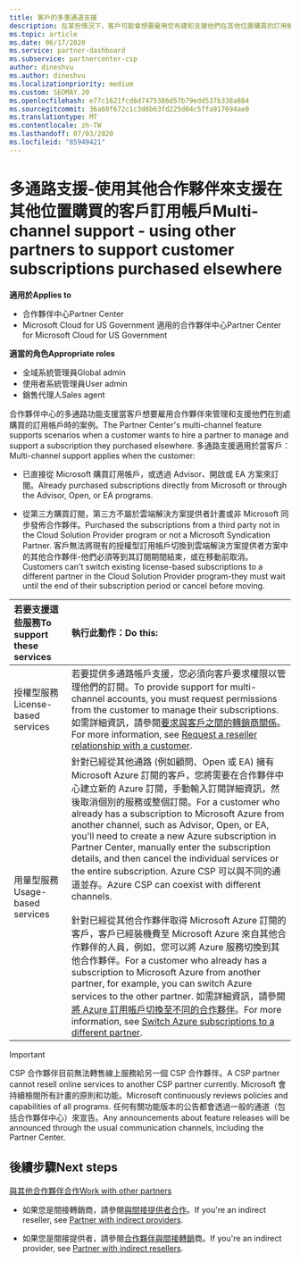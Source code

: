 ```yaml
---
title: 客戶的多重通道支援
description: 在某些情況下，客戶可能會想要雇用您布建和支援他們在其他位置購買的訂用帳戶。
ms.topic: article
ms.date: 06/17/2020
ms.service: partner-dashboard
ms.subservice: partnercenter-csp
author: dineshvu
ms.author: dineshvu
ms.localizationpriority: medium
ms.custom: SEOMAY.20
ms.openlocfilehash: e77c1621fcd6d7475386d57b79edd537b338a884
ms.sourcegitcommit: 36a60f672c1c3d6b63fd225d04c5ffa917694ae0
ms.translationtype: MT
ms.contentlocale: zh-TW
ms.lasthandoff: 07/03/2020
ms.locfileid: "85949421"
---
```

# <a name="multi-channel-support---using-other-partners-to-support-customer-subscriptions-purchased-elsewhere"></a><span data-ttu-id="2c1c2-103">多通路支援-使用其他合作夥伴來支援在其他位置購買的客戶訂用帳戶</span><span class="sxs-lookup"><span data-stu-id="2c1c2-103">Multi-channel support - using other partners to support customer subscriptions purchased elsewhere</span></span>

<span data-ttu-id="2c1c2-104">**適用於**</span><span class="sxs-lookup"><span data-stu-id="2c1c2-104">**Applies to**</span></span>

- <span data-ttu-id="2c1c2-105">合作夥伴中心</span><span class="sxs-lookup"><span data-stu-id="2c1c2-105">Partner Center</span></span>
- <span data-ttu-id="2c1c2-106">Microsoft Cloud for US Government 適用的合作夥伴中心</span><span class="sxs-lookup"><span data-stu-id="2c1c2-106">Partner Center for Microsoft Cloud for US Government</span></span>

<span data-ttu-id="2c1c2-107">**適當的角色**</span><span class="sxs-lookup"><span data-stu-id="2c1c2-107">**Appropriate roles**</span></span>

- <span data-ttu-id="2c1c2-108">全域系統管理員</span><span class="sxs-lookup"><span data-stu-id="2c1c2-108">Global admin</span></span>
- <span data-ttu-id="2c1c2-109">使用者系統管理員</span><span class="sxs-lookup"><span data-stu-id="2c1c2-109">User admin</span></span>
- <span data-ttu-id="2c1c2-110">銷售代理人</span><span class="sxs-lookup"><span data-stu-id="2c1c2-110">Sales agent</span></span>

<span data-ttu-id="2c1c2-111">合作夥伴中心的多通路功能支援當客戶想要雇用合作夥伴來管理和支援他們在別處購買的訂用帳戶時的案例。</span><span class="sxs-lookup"><span data-stu-id="2c1c2-111">The Partner Center's multi-channel feature supports scenarios when a customer wants to hire a partner to manage and support a subscription they purchased elsewhere.</span></span> <span data-ttu-id="2c1c2-112">多通路支援適用於當客戶：</span><span class="sxs-lookup"><span data-stu-id="2c1c2-112">Multi-channel support applies when the customer:</span></span>

- <span data-ttu-id="2c1c2-113">已直接從 Microsoft 購買訂用帳戶，或透過 Advisor、開啟或 EA 方案來訂閱。</span><span class="sxs-lookup"><span data-stu-id="2c1c2-113">Already purchased subscriptions directly from Microsoft or through the Advisor, Open, or EA programs.</span></span>

- <span data-ttu-id="2c1c2-114">從第三方購買訂閱，第三方不屬於雲端解決方案提供者計畫或非 Microsoft 同步發佈合作夥伴。</span><span class="sxs-lookup"><span data-stu-id="2c1c2-114">Purchased the subscriptions from a third party not in the Cloud Solution Provider program or not a Microsoft Syndication Partner.</span></span> <span data-ttu-id="2c1c2-115">客戶無法將現有的授權型訂用帳戶切換到雲端解決方案提供者方案中的其他合作夥伴-他們必須等到其訂閱期間結束，或在移動前取消。</span><span class="sxs-lookup"><span data-stu-id="2c1c2-115">Customers can't switch existing license-based subscriptions to a different partner in the Cloud Solution Provider program-they must wait until the end of their subscription period or cancel before moving.</span></span>

|<span data-ttu-id="2c1c2-116">若要支援這些服務</span><span class="sxs-lookup"><span data-stu-id="2c1c2-116">To support these services</span></span>  | <span data-ttu-id="2c1c2-117">執行此動作：</span><span class="sxs-lookup"><span data-stu-id="2c1c2-117">Do this:</span></span> |
|:---------|:---------|
|<span data-ttu-id="2c1c2-118">授權型服務</span><span class="sxs-lookup"><span data-stu-id="2c1c2-118">License-based services</span></span>    | <span data-ttu-id="2c1c2-119">若要提供多通路帳戶支援，您必須向客戶要求權限以管理他們的訂閱。</span><span class="sxs-lookup"><span data-stu-id="2c1c2-119">To provide support for multi-channel accounts, you must request permissions from the customer to manage their subscriptions.</span></span> <span data-ttu-id="2c1c2-120">如需詳細資訊，請參閱[要求與客戶之間的轉銷商關係](request-a-relationship-with-a-customer.md)。</span><span class="sxs-lookup"><span data-stu-id="2c1c2-120">For more information, see [Request a reseller relationship with a customer](request-a-relationship-with-a-customer.md).</span></span>   |
|<span data-ttu-id="2c1c2-121">用量型服務</span><span class="sxs-lookup"><span data-stu-id="2c1c2-121">Usage-based services</span></span>     |  <span data-ttu-id="2c1c2-122">針對已經從其他通路 (例如顧問、Open 或 EA) 擁有 Microsoft Azure 訂閱的客戶，您將需要在合作夥伴中心建立新的 Azure 訂閱，手動輸入訂閱詳細資訊，然後取消個別的服務或整個訂閱。</span><span class="sxs-lookup"><span data-stu-id="2c1c2-122">For a customer who already has a subscription to Microsoft Azure from another channel, such as Advisor, Open, or EA, you'll need to create a new Azure subscription in Partner Center, manually enter the subscription details, and then cancel the individual services or the entire subscription.</span></span> <span data-ttu-id="2c1c2-123">Azure CSP 可以與不同的通道並存。</span><span class="sxs-lookup"><span data-stu-id="2c1c2-123">Azure CSP can coexist with different channels.</span></span><br/><br/> <span data-ttu-id="2c1c2-124">針對已經從其他合作夥伴取得 Microsoft Azure 訂閱的客戶，客戶已經裝機費至 Microsoft Azure 來自其他合作夥伴的人員，例如，您可以將 Azure 服務切換到其他合作夥伴。</span><span class="sxs-lookup"><span data-stu-id="2c1c2-124">For a customer who already has a subscription to Microsoft Azure from another partner, for example, you can switch Azure services to the other partner.</span></span>  <span data-ttu-id="2c1c2-125">如需詳細資訊，請參閱[將 Azure 訂用帳戶切換至不同的合作夥伴](switch-azure-subscriptions-to-a-different-partner.md)。</span><span class="sxs-lookup"><span data-stu-id="2c1c2-125">For more information, see [Switch Azure subscriptions to a different partner](switch-azure-subscriptions-to-a-different-partner.md).</span></span> |

> [!IMPORTANT]  
> <span data-ttu-id="2c1c2-126">CSP 合作夥伴目前無法轉售線上服務給另一個 CSP 合作夥伴。</span><span class="sxs-lookup"><span data-stu-id="2c1c2-126">A CSP partner cannot resell online services to another CSP partner currently.</span></span> <span data-ttu-id="2c1c2-127">Microsoft 會持續檢閱所有計畫的原則和功能。</span><span class="sxs-lookup"><span data-stu-id="2c1c2-127">Microsoft continuously reviews policies and capabilities of all programs.</span></span> <span data-ttu-id="2c1c2-128">任何有關功能版本的公告都會透過一般的通道（包括合作夥伴中心）來宣告。</span><span class="sxs-lookup"><span data-stu-id="2c1c2-128">Any announcements about feature releases will be announced through the usual communication channels, including the Partner Center.</span></span>

## <a name="next-steps"></a><span data-ttu-id="2c1c2-129">後續步驟</span><span class="sxs-lookup"><span data-stu-id="2c1c2-129">Next steps</span></span>

[<span data-ttu-id="2c1c2-130">與其他合作夥伴合作</span><span class="sxs-lookup"><span data-stu-id="2c1c2-130">Work with other partners</span></span>](work-with-other-partners.md)

- <span data-ttu-id="2c1c2-131">如果您是間接轉銷商，請參閱[與間接提供者合作](indirect-reseller-tasks-in-partner-center.md)。</span><span class="sxs-lookup"><span data-stu-id="2c1c2-131">If you're an indirect reseller, see [Partner with indirect providers](indirect-reseller-tasks-in-partner-center.md).</span></span>

- <span data-ttu-id="2c1c2-132">如果您是間接提供者，請參閱[合作夥伴與間接轉銷](indirect-provider-tasks-in-partner-center.md)商。</span><span class="sxs-lookup"><span data-stu-id="2c1c2-132">If you're an indirect provider, see [Partner with indirect resellers](indirect-provider-tasks-in-partner-center.md).</span></span>
